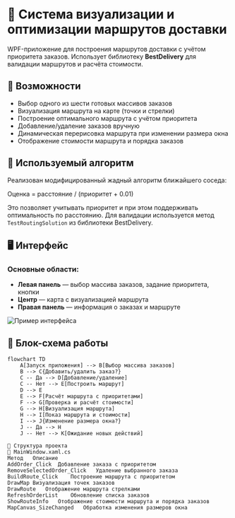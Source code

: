 # 🚚 Система визуализации и оптимизации маршрутов доставки

WPF-приложение для построения маршрутов доставки с учётом приоритета заказов. Использует библиотеку **BestDelivery** для валидации маршрутов и расчёта стоимости.

## 📌 Возможности

- Выбор одного из шести готовых массивов заказов
- Визуализация маршрута на карте (точки и стрелки)
- Построение оптимального маршрута с учётом приоритета
- Добавление/удаление заказов вручную
- Динамическая перерисовка маршрута при изменении размера окна
- Отображение стоимости маршрута и порядка заказов

## 🧩 Используемый алгоритм

Реализован модифицированный жадный алгоритм ближайшего соседа:

Оценка = расстояние / (приоритет + 0.01)

Это позволяет учитывать приоритет и при этом поддерживать оптимальность по расстоянию. Для валидации используется метод `TestRoutingSolution` из библиотеки BestDelivery.

## 🖥️ Интерфейс

### Основные области:
- **Левая панель** — выбор массива заказов, задание приоритета, кнопки
- **Центр** — карта с визуализацией маршрута
- **Правая панель** — информация о заказах и маршруте

![Пример интерфейса](ссылка_на_скриншот.png)

## 🔄 Блок-схема работы

```mermaid
flowchart TD
    A[Запуск приложения] --> B[Выбор массива заказов]
    B --> C{Добавить/удалить заказ?}
    C -- Да --> D[Добавление/удаление]
    C -- Нет --> E[Построить маршрут]
    D --> E
    E --> F[Расчёт маршрута с приоритетами]
    F --> G[Проверка и расчёт стоимости]
    G --> H[Визуализация маршрута]
    H --> I[Показ маршрута и стоимости]
    I --> J{Изменение размера окна?}
    J -- Да --> H
    J -- Нет --> K[Ожидание новых действий]

🧪 Структура проекта
📁 MainWindow.xaml.cs
Метод	Описание
AddOrder_Click	Добавление заказа с приоритетом
RemoveSelectedOrder_Click	Удаление выбранного заказа
BuildRoute_Click	Построение маршрута с приоритетом
DrawMap	Визуализация точек заказов
DrawRoute	Отображение маршрута стрелками
RefreshOrderList	Обновление списка заказов
ShowRouteInfo	Отображение стоимости маршрута и порядка заказов
MapCanvas_SizeChanged	Обработка изменения размеров окна
